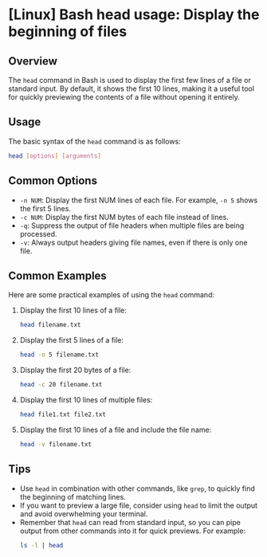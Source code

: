 # [Linux] Bash head usage: Display the beginning of files

## Overview
The `head` command in Bash is used to display the first few lines of a file or standard input. By default, it shows the first 10 lines, making it a useful tool for quickly previewing the contents of a file without opening it entirely.

## Usage
The basic syntax of the `head` command is as follows:

```bash
head [options] [arguments]
```

## Common Options
- `-n NUM`: Display the first NUM lines of each file. For example, `-n 5` shows the first 5 lines.
- `-c NUM`: Display the first NUM bytes of each file instead of lines.
- `-q`: Suppress the output of file headers when multiple files are being processed.
- `-v`: Always output headers giving file names, even if there is only one file.

## Common Examples
Here are some practical examples of using the `head` command:

1. Display the first 10 lines of a file:
   ```bash
   head filename.txt
   ```

2. Display the first 5 lines of a file:
   ```bash
   head -n 5 filename.txt
   ```

3. Display the first 20 bytes of a file:
   ```bash
   head -c 20 filename.txt
   ```

4. Display the first 10 lines of multiple files:
   ```bash
   head file1.txt file2.txt
   ```

5. Display the first 10 lines of a file and include the file name:
   ```bash
   head -v filename.txt
   ```

## Tips
- Use `head` in combination with other commands, like `grep`, to quickly find the beginning of matching lines.
- If you want to preview a large file, consider using `head` to limit the output and avoid overwhelming your terminal.
- Remember that `head` can read from standard input, so you can pipe output from other commands into it for quick previews. For example:
  ```bash
  ls -l | head
  ```